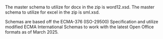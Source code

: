 The master schema to utilize for docx in the zip is word12.xsd.
The master schema to utilize for excel in the zip is sml.xsd.


Schemas are based off the ECMA-376 (ISO-29500) Specification and utilize modified ECMA International Schemas to work with the latest Open Office formats as of March 2025.

